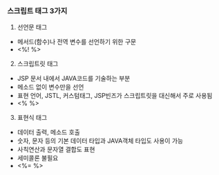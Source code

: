 ### 스크립트 태그 3가지

1. 선언문 태그 
- 메서드(함수)나 전역 변수를 선언하기 위한 구문 
- <%! %>

2. 스크립트릿 태그 
- JSP 문서 내에서 JAVA코드를 기술하는 부분
- 메소드 없이 변수만을 선언 
- 표현 언어, JSTL, 커스텀태그, JSP빈즈가 스크립트릿을 대신해서 주로 사용됨 
- <% %>

3. 표현식 태그
- 데이터 출력, 메소드 호출
- 숫자, 문자 등의 기본 데이터 타입과 JAVA객체 타입도 사용이 가능 
- 사칙연산과 문자열 결합도 표현
- 세미콜론 불필요 
- <%= %>
